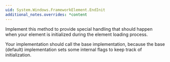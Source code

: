 ```yaml
---
uid: System.Windows.FrameworkElement.EndInit
additional_notes.overrides: *content
---
```


<p>Implement this method to provide special handling that should happen when your element is initialized during the element loading process.  
  
 Your implementation should call the base implementation, because the base (default) implementation sets some internal flags to keep track of initialization.</p>


